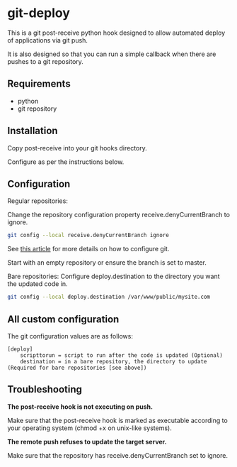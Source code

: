 git-deploy
===============
This is a git post-receive python hook designed to allow automated deploy of applications via git push.

It is also designed so that you can run a simple callback when there are pushes to a git repository.

Requirements
---------------
* python
* git repository

Installation
---------------
Copy post-receive into your git hooks directory.

Configure as per the instructions below.

Configuration
---------------
Regular repositories:

Change the repository configuration property receive.denyCurrentBranch to ignore.
```bash
git config --local receive.denyCurrentBranch ignore
```
See [this article](https://www.kernel.org/pub/software/scm/git/docs/git-config.html) for more details on how to configure git.

Start with an empty repository or ensure the branch is set to master.

Bare repositories:
Configure deploy.destination to the directory you want the updated code in. 
```bash
git config --local deploy.destination /var/www/public/mysite.com
```

All custom configuration
---------------
The git configuration values are as follows:

    [deploy]
        scripttorun = script to run after the code is updated (Optional)
        destination = in a bare repository, the directory to update (Required for bare repositories [see above])

Troubleshooting
---------------
**The post-receive hook is not executing on push.**

Make sure that the post-receive hook is marked as executable according to your operating system (chmod +x on unix-like systems).

**The remote push refuses to update the target server.**

Make sure that the repository has receive.denyCurrentBranch set to ignore.
